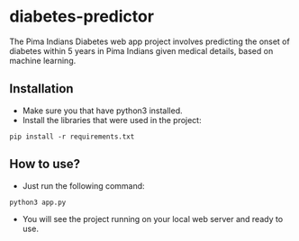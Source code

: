 # diabetes-predictor
The Pima Indians Diabetes web app project involves predicting the onset of diabetes within 5 years in Pima Indians given medical details, based on machine learning.

## Installation
* Make sure you that have python3 installed.
* Install the libraries that were used in the project:
```
pip install -r requirements.txt
```

## How to use?
* Just run the following command:
```
python3 app.py
```
* You will see the project running on your local web server and ready to use.
